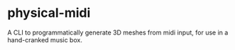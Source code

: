 # physical-midi
A CLI to programmatically generate 3D meshes from midi input, for use in a hand-cranked music box.
